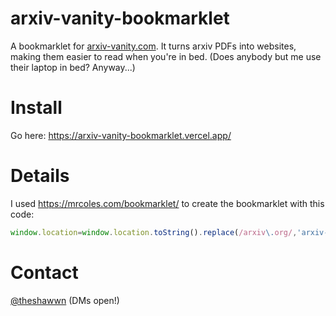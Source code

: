 # arxiv-vanity-bookmarklet

A bookmarklet for [arxiv-vanity.com](https://arxiv-vanity.com). It turns arxiv PDFs into websites, making them easier to read when you're in bed. (Does anybody but me use their laptop in bed? Anyway...)

# Install

Go here: https://arxiv-vanity-bookmarklet.vercel.app/

# Details

I used https://mrcoles.com/bookmarklet/ to create the bookmarklet with this code:

```js
window.location=window.location.toString().replace(/arxiv\.org/,'arxiv-vanity.com').replace(/\/(pdf|abs)\//,'/papers/').replace(/[.]pdf$/,'')
```

# Contact

[@theshawwn](https://twitter.com/theshawwn) (DMs open!)
